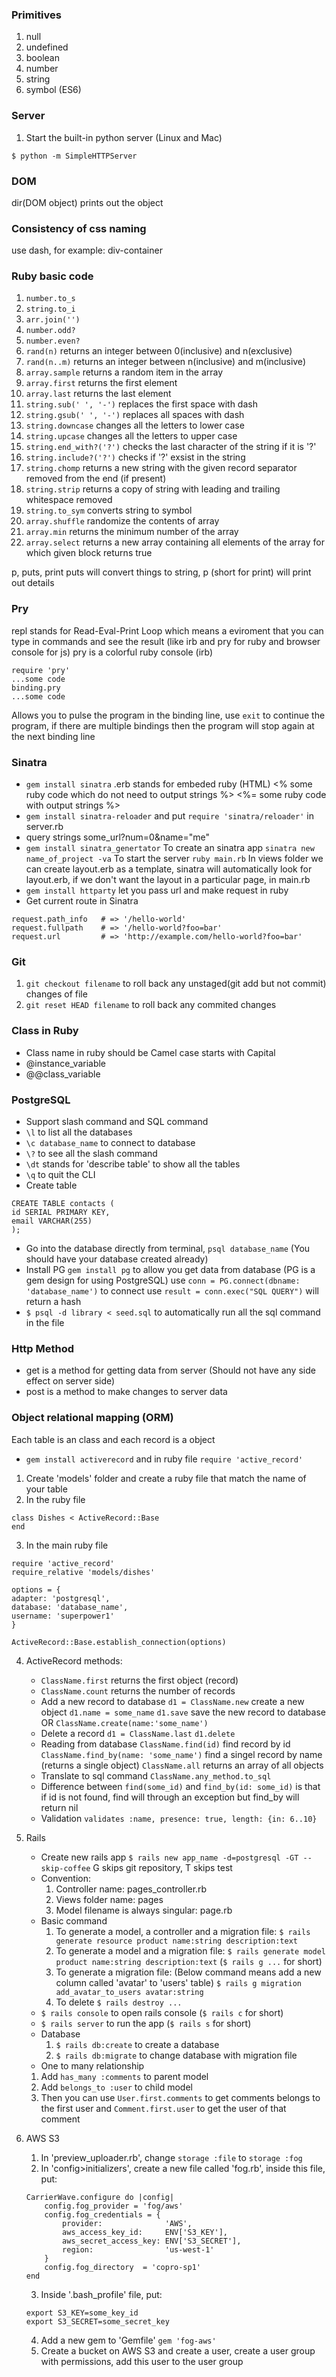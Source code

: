 ### Primitives
1. null
2. undefined
3. boolean
4. number
5. string
6. symbol (ES6)

### Server
1. Start the built-in python server (Linux and Mac)
```
$ python -m SimpleHTTPServer
```

### DOM
dir(DOM object) prints out the object

### Consistency of css naming
use dash, for example: div-container

### Ruby basic code
1. `number.to_s`
2. `string.to_i`
3. `arr.join('')`
4. `number.odd?`
5. `number.even?`
6. `rand(n)` returns an integer between 0(inclusive) and n(exclusive)
7. `rand(n..m)` returns an integer between n(inclusive) and m(inclusive)
8. `array.sample` returns a random item in the array
9. `array.first` returns the first element
10. `array.last` returns the last element
11. `string.sub(' ', '-')` replaces the first space with dash
12. `string.gsub(' ', '-')` replaces all spaces with dash
13. `string.downcase` changes all the letters to lower case
14. `string.upcase` changes all the letters to upper case
15. `string.end_with?('?')`  checks the last character of the string if it is '?'
16. `string.include?('?')` checks if '?' exsist in the string
17. `string.chomp` returns a new string with the given record separator removed from the end (if present)
18. `string.strip` returns a copy of string with leading and trailing whitespace removed
19. `string.to_sym` converts string to symbol
20. `array.shuffle` randomize the contents of array
21. `array.min` returns the minimum number of the array
22.  `array.select` returns a new array containing all elements of the array for which given block returns true

p, puts, print
puts will convert things to string, p (short for print) will print out details

### Pry
repl stands for Read-Eval-Print Loop which means a eviroment that you can type in commands and see the result (like irb and pry for ruby and browser console for js)
pry is a colorful ruby console (irb)
```
require 'pry'
...some code
binding.pry
...some code
```
Allows you to pulse the program in the binding line, use `exit` to continue the program, if there are multiple bindings then the program will stop again at the next binding line

### Sinatra
* `gem install sinatra`
.erb stands for embeded ruby (HTML)
<% some ruby code which do not need to output strings %>
<%= some ruby code with output strings %>
* `gem install sinatra-reloader` and put `require 'sinatra/reloader'` in server.rb
* query strings
some_url?num=0&name="me"
* `gem install sinatra_genertator`
To create an sinatra app `sinatra new name_of_project -va`
To start the server `ruby main.rb`
In views folder we can create layout.erb as a template, sinatra will automatically look for layout.erb, if we don't want the layout in a particular page, in main.rb
* `gem install httparty` let you pass url and make request in ruby
*  Get current route in Sinatra
```
request.path_info   # => '/hello-world'
request.fullpath    # => '/hello-world?foo=bar'
request.url         # => 'http://example.com/hello-world?foo=bar'
```

### Git
1. `git checkout filename` to roll back any unstaged(git add but not commit) changes of file
2. `git reset HEAD filename` to roll back any commited changes

### Class in Ruby
* Class name in ruby should be Camel case starts with Capital
* @instance_variable
* @@class_variable

### PostgreSQL
* Support slash command and SQL command
* `\l` to list all the databases
* `\c database_name` to connect to database
* `\?` to see all the slash command
* `\dt` stands for 'describe table' to show all the tables
* `\q` to quit the CLI
* Create table
```
CREATE TABLE contacts (
id SERIAL PRIMARY KEY,
email VARCHAR(255)
);
```
* Go into the database directly from terminal, `psql database_name` (You should have your database created already)
* Install PG `gem install pg` to allow you get data from database (PG is a gem design for using PostgreSQL)
use `conn = PG.connect(dbname: 'database_name')` to connect
use `result = conn.exec("SQL QUERY")` will return a hash
* `$ psql -d library < seed.sql` to automatically run all the sql command in the file

### Http Method
* get is a method for getting data from server (Should not have any side effect on server side)
* post is a method to make changes to server data

### Object relational mapping (ORM)
Each table is an class and each record is a object
* `gem install activerecord` and in ruby file `require 'active_record'`
1. Create 'models' folder and create a ruby file that match the name of your table
2. In the ruby file
```
class Dishes < ActiveRecord::Base
end
```
3. In the main ruby file
```
require 'active_record'
require_relative 'models/dishes'

options = {
adapter: 'postgresql',
database: 'database_name',
username: 'superpower1'
}

ActiveRecord::Base.establish_connection(options)
```
4. ActiveRecord methods:
    * `ClassName.first` returns the first object (record)
    * `ClassName.count` returns the number of records
    * Add a new record to database
        `d1 = ClassName.new` create a new object
        `d1.name = some_name`
        `d1.save` save the new record to database
        OR `ClassName.create(name:'some_name')`
    * Delete a record
        `d1 = ClassName.last`
        `d1.delete`
    * Reading from database
        `ClassName.find(id)` find record by id
        `ClassName.find_by(name: 'some_name')` find a singel record by name (returns a single object)
        `ClassName.all` returns an array of all objects
    * Translate to sql command
        `ClassName.any_method.to_sql`
    * Difference between `find(some_id)` and `find_by(id: some_id)` is that if id is not found, find will through an exception but find_by will return nil
    * Validation
        `validates :name, presence: true, length: {in: 6..10}`
        
5. Rails
    * Create new rails app
        `$ rails new app_name -d=postgresql -GT --skip-coffee` G skips git repository, T skips test
    * Convention:
        1. Controller name: pages_controller.rb
        2. Views folder name: pages
        3. Model filename is always singular: page.rb
    * Basic command
        1. To generate a model, a controller and a migration file:
        `$ rails generate resource product name:string description:text`
        2. To generate a model and a migration file:
        `$ rails generate model product name:string description:text` (`$ rails g ...` for short)
        3. To generate a migration file: (Below command means add a new column called 'avatar' to 'users' table)
        `$ rails g migration add_avatar_to_users avatar:string`
        4. To delete
        `$ rails destroy ...`
    * `$ rails console` to open rails console (`$ rails c` for short)
    * `$ rails server` to run the app (`$ rails s` for short)
    * Database
        1. `$ rails db:create` to create a database
        2. `$ rails db:migrate` to change database with migration file
    * One to many relationship
    1. Add `has_many :comments` to parent model
    2. Add `belongs_to :user` to child model
    3. Then you can use `User.first.comments` to get comments belongs to the first user and `Comment.first.user` to get the user of that comment
    
6. AWS S3
    1. In 'preview_uploader.rb', change `storage :file` to `storage :fog`
    2. In 'config>initializers', create a new file called 'fog.rb', inside this file, put:
    ```
    CarrierWave.configure do |config|
        config.fog_provider = 'fog/aws'
        config.fog_credentials = {
            provider:              'AWS',
            aws_access_key_id:     ENV['S3_KEY'],
            aws_secret_access_key: ENV['S3_SECRET'],
            region:                'us-west-1'
        }
        config.fog_directory  = 'copro-sp1'
    end
    ```
    3. Inside '.bash_profile' file, put:
    ```
    export S3_KEY=some_key_id
    export S3_SECRET=some_secret_key
    ```
    4. Add a new gem to 'Gemfile' `gem 'fog-aws'`
    5. Create a bucket on AWS S3 and create a user, create a user group with permissions, add this user to the user group
    

